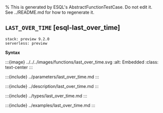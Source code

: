 % This is generated by ESQL's AbstractFunctionTestCase. Do not edit it. See ../README.md for how to regenerate it.

## `LAST_OVER_TIME` [esql-last_over_time]
```{applies_to}
stack: preview 9.2.0
serverless: preview
```

**Syntax**

:::{image} ../../../images/functions/last_over_time.svg
:alt: Embedded
:class: text-center
:::


:::{include} ../parameters/last_over_time.md
:::

:::{include} ../description/last_over_time.md
:::

:::{include} ../types/last_over_time.md
:::

:::{include} ../examples/last_over_time.md
:::
